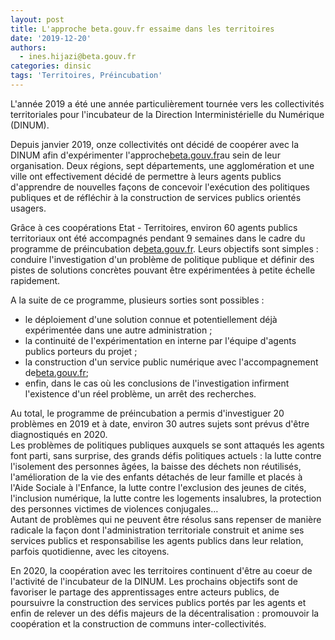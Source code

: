 ```yaml
---
layout: post
title: L'approche beta.gouv.fr essaime dans les territoires
date: '2019-12-20'
authors:
  - ines.hijazi@beta.gouv.fr
categories: dinsic
tags: 'Territoires, Préincubation'
---
```

L'année 2019 a été une année particulièrement tournée vers les collectivités territoriales pour l'incubateur de la Direction Interministérielle du Numérique (DINUM).

Depuis janvier 2019, onze collectivités ont décidé de coopérer avec la DINUM afin d'expérimenter l'approche[beta.gouv.fr](https://slack-redir.net/link?url=http%3A%2F%2Fbeta.gouv.fr)au sein de leur organisation. Deux régions, sept départements, une agglomération et une ville ont effectivement décidé de permettre à leurs agents publics d'apprendre de nouvelles façons de concevoir l'exécution des politiques publiques et de réfléchir à la construction de services publics orientés usagers.

Grâce à ces coopérations Etat - Territoires, environ 60 agents publics territoriaux ont été accompagnés pendant 9 semaines dans le cadre du programme de préincubation de[beta.gouv.fr](https://slack-redir.net/link?url=http%3A%2F%2Fbeta.gouv.fr). Leurs objectifs sont simples : conduire l'investigation d'un problème de politique publique et définir des pistes de solutions concrètes pouvant être expérimentées à petite échelle rapidement.

A la suite de ce programme, plusieurs sorties sont possibles :

* le déploiement d'une solution connue et potentiellement déjà expérimentée dans une autre administration ;
* la continuité de l'expérimentation en interne par l'équipe d'agents publics porteurs du projet ;
* la construction d'un service public numérique avec l'accompagnement de[beta.gouv.fr](https://slack-redir.net/link?url=http%3A%2F%2Fbeta.gouv.fr);
* enfin, dans le cas où les conclusions de l'investigation infirment l'existence d'un réel problème, un arrêt des recherches.

Au total, le programme de préincubation a permis d'investiguer 20 problèmes en 2019 et à date, environ 30 autres sujets sont prévus d'être diagnostiqués en 2020.\
Les problèmes de politiques publiques auxquels se sont attaqués les agents font parti, sans surprise, des grands défis politiques actuels : la lutte contre l'isolement des personnes âgées, la baisse des déchets non réutilisés, l'amélioration de la vie des enfants détachés de leur famille et placés à l'Aide Sociale à l'Enfance, la lutte contre l'exclusion des jeunes de cités, l'inclusion numérique, la lutte contre les logements insalubres, la protection des personnes victimes de violences conjugales…\
Autant de problèmes qui ne peuvent être résolus sans repenser de manière radicale la façon dont l'administration territoriale construit et anime ses services publics et responsabilise les agents publics dans leur relation, parfois quotidienne, avec les citoyens.

En 2020, la coopération avec les territoires continuent d'être au coeur de l'activité de l'incubateur de la DINUM. Les prochains objectifs sont de favoriser le partage des apprentissages entre acteurs publics, de poursuivre la construction des services publics portés par les agents et enfin de relever un des défis majeurs de la décentralisation : promouvoir la coopération et la construction de communs inter-collectivités.
